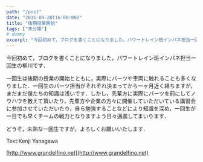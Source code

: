 ```yaml
---
path: "/post"
date: "2015-09-28T16:00:00Z"
title: "後期授業開始"
tags: ["未分類"]
# dummy
excerpt: "今回初めて，ブログを書くことになりました，パワートレイン班インパネ担当一回生の柳川です．一回生は後期の授業の開始とともに，実際にパーツや車両に触れること..."
---
```




今回初めて，ブログを書くことになりました，パワートレイン班インパネ担当一回生の柳川です．

一回生は後期の授業の開始とともに，実際にパーツや車両に触れることも多くなりました．一回生のパーツ担当がそれぞれ決まってから一ヶ月近く経ちますが，まだまだ僕たちの知識は浅いです．しかし，先輩方に実際にパーツを前にしてノウハウを教えて頂いたり，先輩方や企業の方々に開催していただいている講習会に参加させていただいたり，自ら勉強することなどにより知識を深め，一回生が一日でも早くチームの戦力となりますよう日々邁進してまいります．

どうぞ，未熟な一回生ですが，よろしくお願いいたします．

Text:Kenji Yanagawa

[http://www.grandelfino.net](http://www.grandelfino.net)

